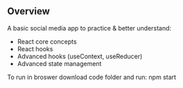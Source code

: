 ## Overview
A basic social media app to practice & better understand:
* React core concepts
* React hooks
* Advanced hooks (useContext, useReducer)
* Advanced state management

To run in broswer download code folder and run: npm start
